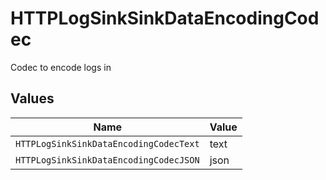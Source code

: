 # HTTPLogSinkSinkDataEncodingCodec

Codec to encode logs in


## Values

| Name                                   | Value                                  |
| -------------------------------------- | -------------------------------------- |
| `HTTPLogSinkSinkDataEncodingCodecText` | text                                   |
| `HTTPLogSinkSinkDataEncodingCodecJSON` | json                                   |